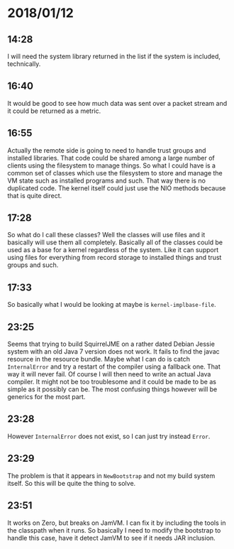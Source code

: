 # 2018/01/12

## 14:28

I will need the system library returned in the list if the system is
included, technically.

## 16:40

It would be good to see how much data was sent over a packet stream and it
could be returned as a metric.

## 16:55

Actually the remote side is going to need to handle trust groups and installed
libraries. That code could be shared among a large number of clients using the
filesystem to manage things. So what I could have is a common set of classes
which use the filesystem to store and manage the VM state such as installed
programs and such. That way there is no duplicated code. The kernel itself
could just use the NIO methods because that is quite direct.

## 17:28

So what do I call these classes? Well the classes will use files and it
basically will use them all completely. Basically all of the classes could be
used as a base for a kernel regardless of the system. Like it can support
using files for everything from record storage to installed things and trust
groups and such.

## 17:33

So basically what I would be looking at maybe is `kernel-implbase-file`.

## 23:25

Seems that trying to build SquirrelJME on a rather dated Debian Jessie system
with an old Java 7 version does not work. It fails to find the javac resource
in the resource bundle. Maybe what I can do is catch `InternalError` and try
a restart of the compiler using a fallback one. That way it will never fail.
Of course I will then need to write an actual Java compiler. It might not be
too troublesome and it could be made to be as simple as it possibly can be.
The most confusing things however will be generics for the most part.

## 23:28

However `InternalError` does not exist, so I can just try instead `Error`.

## 23:29

The problem is that it appears in `NewBootstrap` and not my build system
itself. So this will be quite the thing to solve.

## 23:51

It works on Zero, but breaks on JamVM. I can fix it by including the tools in
the classpath when it runs. So basically I need to modify the bootstrap to
handle this case, have it detect JamVM to see if it needs JAR inclusion.
